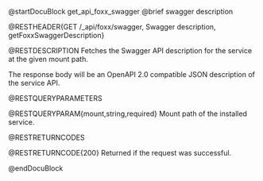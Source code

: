@startDocuBlock get_api_foxx_swagger
@brief swagger description

@RESTHEADER{GET /_api/foxx/swagger, Swagger description, getFoxxSwaggerDescription}

@RESTDESCRIPTION
Fetches the Swagger API description for the service at the given mount path.

The response body will be an OpenAPI 2.0 compatible JSON description of the service API.

@RESTQUERYPARAMETERS

@RESTQUERYPARAM{mount,string,required}
Mount path of the installed service.

@RESTRETURNCODES

@RESTRETURNCODE{200}
Returned if the request was successful.

@endDocuBlock

